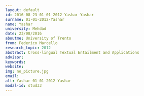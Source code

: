 ```yaml
---
layout: default 
id: 2016-08-23-01-01-2012-Yashar-Yashar
surname: 01-01-2012-Yashar
name: Yashar
university: Mehdad
date: 23/08/2016
aboutme: University of Trento
from: Federico Marcello
research_topic: 2012
abstract: Cross-lingual Textual Entailment and Applications
advisor: 
keywords: 
website: 
img: no_picture.jpg
email: 
alt: Yashar 01-01-2012-Yashar
modal-id: stud33
---
```

